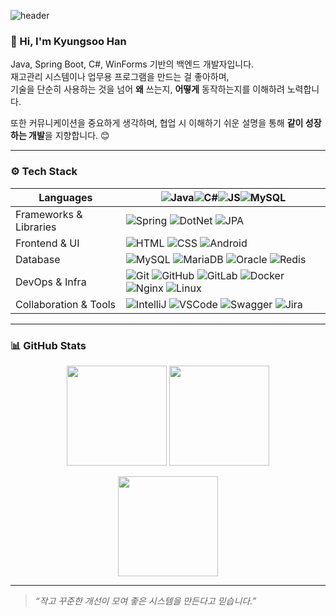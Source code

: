 ![header](https://capsule-render.vercel.app/api?type=waving&color=gradient&height=260&section=header&text=Han%20Kyungsoo&fontSize=60&fontAlignY=40&desc=Backend%20Developer&descAlignY=60)

### 👋 Hi, I'm Kyungsoo Han

Java, Spring Boot, C#, WinForms 기반의 백엔드 개발자입니다.  
재고관리 시스템이나 업무용 프로그램을 만드는 걸 좋아하며,  
기술을 단순히 사용하는 것을 넘어 **왜** 쓰는지, **어떻게** 동작하는지를 이해하려 노력합니다.

또한 커뮤니케이션을 중요하게 생각하며, 협업 시 이해하기 쉬운 설명을 통해 **같이 성장하는 개발**을 지향합니다. 😊

---
### ⚙️ Tech Stack

| Languages | ![Java](https://cdn.jsdelivr.net/gh/devicons/devicon/icons/java/java-original.svg)![C#](https://cdn.jsdelivr.net/gh/devicons/devicon/icons/csharp/csharp-original.svg)![JS](https://cdn.jsdelivr.net/gh/devicons/devicon/icons/javascript/javascript-original.svg)![MySQL](https://cdn.jsdelivr.net/gh/devicons/devicon/icons/mysql/mysql-original.svg) |
|-----------|----------------------------------------------------------------------------------------------------------------------------------------------------------------------------------------------------------|
| Frameworks & Libraries | ![Spring](https://cdn.jsdelivr.net/gh/devicons/devicon/icons/spring/spring-original.svg) ![DotNet](https://cdn.jsdelivr.net/gh/devicons/devicon/icons/dot-net/dot-net-original.svg) ![JPA](https://cdn.jsdelivr.net/gh/devicons/devicon/icons/java/java-original-wordmark.svg) |
| Frontend & UI | ![HTML](https://cdn.jsdelivr.net/gh/devicons/devicon/icons/html5/html5-original.svg) ![CSS](https://cdn.jsdelivr.net/gh/devicons/devicon/icons/css3/css3-original.svg) ![Android](https://cdn.jsdelivr.net/gh/devicons/devicon/icons/android/android-original.svg) |
| Database | ![MySQL](https://cdn.jsdelivr.net/gh/devicons/devicon/icons/mysql/mysql-original.svg) ![MariaDB](https://cdn.jsdelivr.net/gh/devicons/devicon/icons/mariadb/mariadb-original.svg) ![Oracle](https://cdn.jsdelivr.net/gh/devicons/devicon/icons/oracle/oracle-original.svg) ![Redis](https://cdn.jsdelivr.net/gh/devicons/devicon/icons/redis/redis-original.svg) |
| DevOps & Infra | ![Git](https://cdn.jsdelivr.net/gh/devicons/devicon/icons/git/git-original.svg) ![GitHub](https://cdn.jsdelivr.net/gh/devicons/devicon/icons/github/github-original.svg) ![GitLab](https://cdn.jsdelivr.net/gh/devicons/devicon/icons/gitlab/gitlab-original.svg) ![Docker](https://cdn.jsdelivr.net/gh/devicons/devicon/icons/docker/docker-original.svg) ![Nginx](https://cdn.jsdelivr.net/gh/devicons/devicon/icons/nginx/nginx-original.svg) ![Linux](https://cdn.jsdelivr.net/gh/devicons/devicon/icons/linux/linux-original.svg) |
| Collaboration & Tools | ![IntelliJ](https://cdn.jsdelivr.net/gh/devicons/devicon/icons/intellij/intellij-original.svg) ![VSCode](https://cdn.jsdelivr.net/gh/devicons/devicon/icons/vscode/vscode-original.svg) ![Swagger](https://cdn.jsdelivr.net/gh/devicons/devicon/icons/swagger/swagger-original.svg) ![Jira](https://cdn.jsdelivr.net/gh/devicons/devicon/icons/jira/jira-original.svg) |
---

### 📊 GitHub Stats

<p align="center">
  <img src="https://github-readme-stats.vercel.app/api?username=KyungSoo-Han&show_icons=true&theme=white" height="160"/>
  <img src="https://github-readme-stats.vercel.app/api/top-langs/?username=KyungSoo-Han&layout=compact&theme=white" height="160"/>
</p>

<p align="center">
  <img src="https://github-readme-streak-stats.herokuapp.com/?user=KyungSoo-Han&theme=white" height="160"/>
</p>

---

> _“작고 꾸준한 개선이 모여 좋은 시스템을 만든다고 믿습니다.”_
